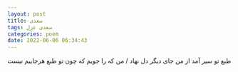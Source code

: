 ```yaml
---
layout: post
title: سعدی
tags: سعدی غزل
categories: poem
date: 2022-06-06 06:34:43
---
```


طبع تو سیر آمد از من جای دیگر دل نهاد / من که را جویم که چون تو طبع هرجاییم نیست
